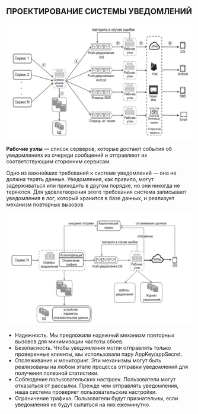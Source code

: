 ## ПРОЕКТИРОВАНИЕ СИСТЕМЫ УВЕДОМЛЕНИЙ

![img.png](../../../../../../../resources/pictures/img_26.png)

**Рабочие узлы** — список серверов, которые достают события об уведомлениях из очереди сообщений и отправляют их соответствующим сторонним сервисам.

Одно из важнейших требований к системе уведомлений — она не должна терять данные. Уведомления, как правило, могут задерживаться или приходить в другом порядке, но они никогда не теряются. Для удовлетворения этого требования система записывает уведомления в лог, который хранится в базе данных, и реализует механизм повторных вызовов

![img.png](../../../../../../../resources/pictures/img_27.png)

- Надежность. Мы предложили надежный механизм повторных вызовов для минимизации частоты сбоев.
- Безопасность. Чтобы уведомления могли отправлять только проверенные клиенты, мы использовали пару AppKey/appSecret.
- Отслеживание и мониторинг. Эти механизмы могут быть реализованы на любом этапе процесса отправки уведомлений для получения полезной статистики.
- Соблюдение пользовательских настроек. Пользователи могут отказаться от рассылки. Прежде чем отправлять уведомления, наша система проверяет пользовательские настройки.
- Ограничение трафика. Пользователи будут признательны, если уведомления не будут сыпаться на них ежеминутно.





